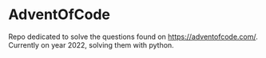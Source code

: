 # AdventOfCode

Repo dedicated to solve the questions found on https://adventofcode.com/. Currently on year 2022, solving them with python.
